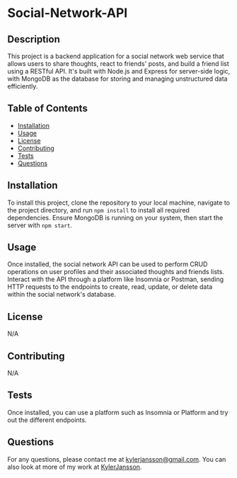 # Social-Network-API

  ## Description

  This project is a backend application for a social network web service that allows users to share thoughts, react to friends' posts, and build a friend list using a RESTful API. It's built with Node.js and Express for server-side logic, with MongoDB as the database for storing and managing unstructured data efficiently.

  ## Table of Contents

  - [Installation](#installation)
  - [Usage](#usage)
  - [License](#license)
  - [Contributing](#contributing)
  - [Tests](#tests)
  - [Questions](#questions)

  ## Installation

  To install this project, clone the repository to your local machine, navigate to the project directory, and run `npm install` to install all required dependencies. Ensure MongoDB is running on your system, then start the server with `npm start`.

  ## Usage

  Once installed, the social network API can be used to perform CRUD operations on user profiles and their associated thoughts and friends lists. Interact with the API through a platform like Insomnia or Postman, sending HTTP requests to the endpoints to create, read, update, or delete data within the social network's database.

  ## License 
  
  N/A

  ## Contributing

  N/A

  ## Tests

  Once installed, you can use a platform such as Insomnia or Platform and try out the different endpoints.

  ## Questions

  For any questions, please contact me at [kylerjansson@gmail.com](mailto:kylerjansson@gmail.com). You can also look at more of my work at [KylerJansson](https://github.com/KylerJansson/).
